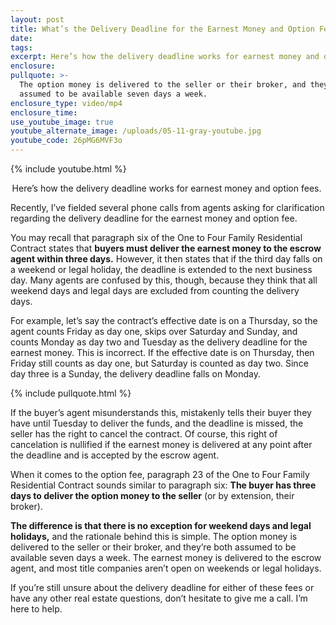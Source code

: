 ```yaml
---
layout: post
title: What’s the Delivery Deadline for the Earnest Money and Option Fee?
date:
tags:
excerpt: Here’s how the delivery deadline works for earnest money and option fees.
enclosure:
pullquote: >-
  The option money is delivered to the seller or their broker, and they’re both
  assumed to be available seven days a week.
enclosure_type: video/mp4
enclosure_time:
use_youtube_image: true
youtube_alternate_image: /uploads/05-11-gray-youtube.jpg
youtube_code: 26pMG6MVF3o
---
```


{% include youtube.html %}<center>Here’s how the delivery deadline works for earnest money and option fees.&nbsp;</center>

Recently, I’ve fielded several phone calls from agents asking for clarification regarding the delivery deadline for the earnest money and option fee.&nbsp;

You may recall that paragraph six of the One to Four Family Residential Contract states that **buyers must deliver the earnest money to the escrow agent within three days.** However, it then states that if the third day falls on a weekend or legal holiday, the deadline is extended to the next business day. Many agents are confused by this, though, because they think that all weekend days and legal days are excluded from counting the delivery days.&nbsp;

For example, let’s say the contract’s effective date is on a Thursday, so the agent counts Friday as day one, skips over Saturday and Sunday, and counts Monday as day two and Tuesday as the delivery deadline for the earnest money. This is incorrect. If the effective date is on Thursday, then Friday still counts as day one, but Saturday is counted as day two. Since day three is a Sunday, the delivery deadline falls on Monday.&nbsp;

{% include pullquote.html %}

If the buyer’s agent misunderstands this, mistakenly tells their buyer they have until Tuesday to deliver the funds, and the deadline is missed, the seller has the right to cancel the contract. Of course, this right of cancelation is nullified if the earnest money is delivered at any point after the deadline and is accepted by the escrow agent.&nbsp;

When it comes to the option fee, paragraph 23 of the One to Four Family Residential Contract sounds similar to paragraph six: **The buyer has three days to deliver the option money to the seller** (or by extension, their broker).&nbsp;

**The difference is that there is no exception for weekend days and legal holidays,** and the rationale behind this is simple. The option money is delivered to the seller or their broker, and they’re both assumed to be available seven days a week. The earnest money is delivered to the escrow agent, and most title companies aren’t open on weekends or legal holidays.&nbsp;

If you’re still unsure about the delivery deadline for either of these fees or have any other real estate questions, don’t hesitate to give me a call. I’m here to help.&nbsp;